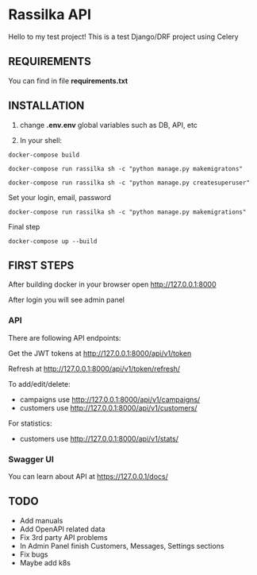 # Rassilka API

Hello to my test project!
This is a test Django/DRF project using Celery

## REQUIREMENTS

You can find in file **requirements.txt**


## INSTALLATION

1) change **.env.env** global variables such as DB, API, etc

2) In your shell:

`docker-compose build`

`docker-compose run rassilka sh -c "python manage.py makemigratons"`

`docker-compose run rassilka sh -c "python manage.py createsuperuser"`

Set your login, email, password

`docker-compose run rassilka sh -c "python manage.py makemigrations"`

Final step

`docker-compose up --build`


## FIRST STEPS

After building docker in your browser open http://127.0.0.1:8000

After login you will see admin panel

### API

There are following API endpoints:

Get the JWT tokens at http://127.0.0.1:8000/api/v1/token

Refresh at http://127.0.0.1:8000/api/v1/token/refresh/

To add/edit/delete:
- campaigns use http://127.0.0.1:8000/api/v1/campaigns/
- customers use http://127.0.0.1:8000/api/v1/customers/

For statistics:
- customers use http://127.0.0.1:8000/api/v1/stats/


### Swagger UI

You can learn about API at https://127.0.0.1/docs/

## TODO

- Add manuals
- Add OpenAPI related data
- Fix 3rd party API problems
- In Admin Panel finish Customers, Messages, Settings sections
- Fix bugs
- Maybe add k8s



